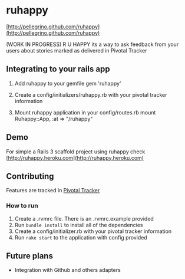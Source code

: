 # ruhappy

[http://pellegrino.github.com/ruhappy](http://pellegrino.github.com/ruhappy)

(WORK IN PROGRESS) R U HAPPY its a way to ask feedback from your users about stories marked as delivered in Pivotal Tracker 

## Integrating to your rails app
  1. Add ruhappy to your gemfile
        gem 'ruhappy' 

  1. Create a config/initializers/ruhappy.rb with your pivotal tracker information 
  1. Mount ruhappy application in your config/routes.rb 
        mount Ruhappy::App, :at => "/ruhappy" 


## Demo

For simple a Rails 3 scaffold project using ruhappy check [http://ruhappy.heroku.com](http://ruhappy.heroku.com)

## Contributing 
Features are tracked in [Pivotal Tracker](https://www.pivotaltracker.com/projects/326091) 

### How to run
  1. Create a .rvmrc file. There is an .rvmrc.example provided 
  1. Run `bundle install` to install all of the dependencies 
  1. Create a config/initializer.rb with your pivotal tracker information 
  1. Run `rake start` to the application with config provided 
## Future plans

  * Integration with Github and others adapters

